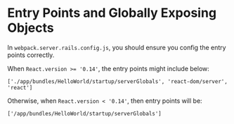 # Entry Points and Globally Exposing Objects

In `webpack.server.rails.config.js`, you should ensure you config the entry points correctly.

When `React.version >= '0.14'`, the entry points might include below:

```
['./app/bundles/HelloWorld/startup/serverGlobals', 'react-dom/server', 'react']
```

Otherwise, when `React.version < '0.14'`, then entry points will be:

```
['/app/bundles/HelloWorld/startup/serverGlobals']
```